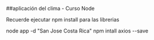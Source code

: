 ##aplicación del clima - Curso Node

Recuerde ejecutar npm install para las librerias

node app -d "San Jose Costa Rica"
npm intall axios --save